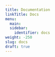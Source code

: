 ```yaml
---
title: Documentation
linkTitle: Docs
menu:
  main:
  sidebar:
    identifier: docs
weight: -250
slug: docs
draft: true
---
```

